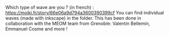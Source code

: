 Which type of wave are you ? (in french) : https://moiki.fr/story/66e06a9d794a3600390399cf
You can find individual waves (made with inkscape) in the folder.
This has been done in collaboration with the MEOM team from Grenoble: Valentin Bellemin, Emmanuel Cosme and more !
